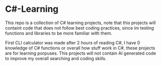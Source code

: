 # C#-Learning
This repo is a collection of C# learning projects, note that this projects will containt code that does not follow best coding practices, since im testing functions and libraries to be more familiar with them.

First CLI calculator was made after 2 hours of reading C#, I have 0 knowledge of C# functions or overall how stuff work in C#, these projects are for learning porpuses.
This projects will not contain AI generated code to improve my overall searching and coding skills.

